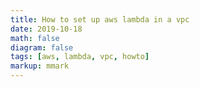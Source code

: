 ```yaml
---
title: How to set up aws lambda in a vpc
date: 2019-10-18
math: false
diagram: false
tags: [aws, lambda, vpc, howto]
markup: mmark
---
```

